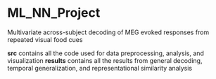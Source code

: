 # ML_NN_Project
Multivariate across-subject decoding of MEG evoked responses from repeated visual food cues

**src** contains all the code used for data preprocessing, analysis, and visualization
**results** contains all the results from general decoding, temporal generalization, and representational similarity analysis
